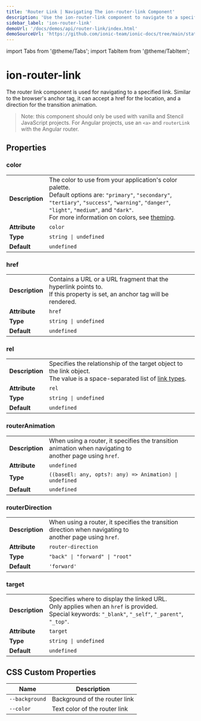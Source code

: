 ```yaml
---
title: 'Router Link | Navigating The ion-router-link Component'
description: 'Use the ion-router-link component to navigate to a specified link. The router link can accept an href for location and a direction for the transition animation.'
sidebar_label: 'ion-router-link'
demoUrl: '/docs/demos/api/router-link/index.html'
demoSourceUrl: 'https://github.com/ionic-team/ionic-docs/tree/main/static/demos/api/router-link/index.html'
---
```


import Tabs from '@theme/Tabs';
import TabItem from '@theme/TabItem';

# ion-router-link

The router link component is used for navigating to a specified link. Similar to the browser's anchor tag, it can accept a href for the location, and a direction for the transition animation.

> Note: this component should only be used with vanilla and Stencil JavaScript projects. For Angular projects, use an `<a>` and `routerLink` with the Angular router.

## Properties

### color

|                 |                                                                                                                                                                                                                                                                                              |
| --------------- | -------------------------------------------------------------------------------------------------------------------------------------------------------------------------------------------------------------------------------------------------------------------------------------------- |
| **Description** | The color to use from your application's color palette.<br />Default options are: `"primary"`, `"secondary"`, `"tertiary"`, `"success"`, `"warning"`, `"danger"`, `"light"`, `"medium"`, and `"dark"`.<br />For more information on colors, see [theming](../theming/basics.md). |
| **Attribute**   | `color`                                                                                                                                                                                                                                                                                      |
| **Type**        | `string \| undefined`                                                                                                                                                                                                                                                                       |
| **Default**     | `undefined`                                                                                                                                                                                                                                                                                  |

### href

|                 |                                                                                                                                    |
| --------------- | ---------------------------------------------------------------------------------------------------------------------------------- |
| **Description** | Contains a URL or a URL fragment that the hyperlink points to.<br />If this property is set, an anchor tag will be rendered. |
| **Attribute**   | `href`                                                                                                                             |
| **Type**        | `string \| undefined`                                                                                                             |
| **Default**     | `undefined`                                                                                                                        |

### rel

|                 |                                                                                                                                                                                                   |
| --------------- | ------------------------------------------------------------------------------------------------------------------------------------------------------------------------------------------------- |
| **Description** | Specifies the relationship of the target object to the link object.<br />The value is a space-separated list of [link types](https://developer.mozilla.org/en-US/docs/Web/HTML/Link_types). |
| **Attribute**   | `rel`                                                                                                                                                                                             |
| **Type**        | `string \| undefined`                                                                                                                                                                            |
| **Default**     | `undefined`                                                                                                                                                                                       |

### routerAnimation

|                 |                                                                                                                     |
| --------------- | ------------------------------------------------------------------------------------------------------------------- |
| **Description** | When using a router, it specifies the transition animation when navigating to<br />another page using `href`. |
| **Attribute**   | `undefined`                                                                                                         |
| **Type**        | `((baseEl: any, opts?: any) => Animation) \| undefined`                                                         |
| **Default**     | `undefined`                                                                                                         |

### routerDirection

|                 |                                                                                                                     |
| --------------- | ------------------------------------------------------------------------------------------------------------------- |
| **Description** | When using a router, it specifies the transition direction when navigating to<br />another page using `href`. |
| **Attribute**   | `router-direction`                                                                                                  |
| **Type**        | `"back" \| "forward" \| "root"`                                                                                   |
| **Default**     | `'forward'`                                                                                                         |

### target

|                 |                                                                                                                                                                           |
| --------------- | ------------------------------------------------------------------------------------------------------------------------------------------------------------------------- |
| **Description** | Specifies where to display the linked URL.<br />Only applies when an `href` is provided.<br />Special keywords: `"_blank"`, `"_self"`, `"_parent"`, `"_top"`. |
| **Attribute**   | `target`                                                                                                                                                                  |
| **Type**        | `string \| undefined`                                                                                                                                                    |
| **Default**     | `undefined`                                                                                                                                                               |

## CSS Custom Properties

| Name           | Description                   |
| -------------- | ----------------------------- |
| `--background` | Background of the router link |
| `--color`      | Text color of the router link |
